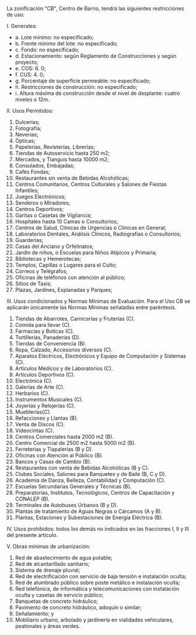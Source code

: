 
La zonificación "CB", Centro de Barrio, tendrá las siguientes restricciones de uso:

I. Generales:

* a. Lote mínimo: no especificado;
* b. Frente mínimo del lote: no especificado;
* c. Fondo: no especificado;
* d. Estacionamiento: según Reglamento de Construcciones y según proyecto;
* e. COS: 6. 0;
* f. CUS: 4. 0;
* g. Porcentaje de superficie permeable: no especificado;
* h. Restricciones de construcción: no especificado;
* i. Altura máxima de construcción desde el nivel de desplante: cuatro niveles o 12m.

II. Usos Permitidos:

1. Dulcerías;
2. Fotografía;
3. Neverías;
4. Ópticas;
5. Papelerías, Revisterías, Librerías;
6. Tiendas de Autoservicio hasta 250 m2;
7. Mercados, y Tianguis hasta 10000 m2;
8. Consulados, Embajadas;
9. Cafés Fondas;
10. Restaurantes sin venta de Bebidas Alcohólicas;
11. Centros Comunitarios, Centros Culturales y Salones de Fiestas Infantiles;
12. Juegos Electrónicos;
13. Senderos o Miradores;
14. Centros Deportivos;
15. Garitas o Casetas de Vigilancia;
16. Hospitales hasta 10 Camas o Consultorios;
17. Centros de Salud, Clínicas de Urgencias o Clínicas en General;
18. Laboratorios Dentales, Análisis Clínicos, Radiografías o Consultorios;
19. Guarderías;
20. Casas del Anciano y Orfelinatos;
21. Jardín de niños, o Escuelas para Niños Atípicos y Primaria;
22. Bibliotecas y Hemerotecas;
23. Templos, Capillas o Lugares para el Culto;
24. Correos y Telégrafos;
25. Oficinas de teléfonos con atención al público;
26. Sitios de Taxis;
27. Plazas, Jardines, Explanadas y Parques;

III. Usos condicionados y Normas Mínimas de Evaluación. Para el Uso CB se aplicarán únicamente las Normas Mínimas señaladas entre paréntesis.

1. Tiendas de Abarrotes, Carnicerías y Fruterías (C).
2. Comida para llevar (C).
3. Farmacias y Boticas (C).
4. Tortillerías, Panaderías (D).
5. Tiendas de Conveniencia (B).
6. Ropa, Calzado, Accesorios diversos (C).
7. Aparatos Eléctricos, Electrónicos y Equipo de Computación y Sistemas (C).
8. Artículos Médicos y de Laboratorios (C).
9. Artículos Deportivos (C).
10. Electrónica (C).
11. Galerías de Arte (C).
12. Herbarios (C).
13. Instrumentos Musicales (C).
14. Joyerías y Relojerías (C).
15. Mueblerías(C).
16. Refacciones y Llantas (B).
17. Venta de Discos (C).
18. Videocintas (C).
19. Centros Comerciales hasta 2000 m2 (B).
20. Centro Comercial de 2500 m2 hasta 5000 m2 (B).
21. Ferreterías y Tlapalerías (B y D).
22. Oficinas con Atención al Público (B).
23. Bancos y Casas de Cambio (B).
24. Restaurantes con venta de Bebidas Alcohólicas (B y C).
25. Clubes Sociales, Salones para Banquetes y de Baile (B, C y D).
26. Academia de Danza, Belleza, Contabilidad y Computación (C).
27. Escuelas Secundarias Generales y Técnicas (B).
28. Preparatorias, Institutos, Tecnológicos, Centros de Capacitación y CONALEP (B).
29. Terminales de Autobuses Urbanos (B y D).
30. Plantas de tratamiento de Aguas Negras o Cárcamos (A y B).
31. Plantas, Estaciones y Subestaciones de Energía Eléctrica (B).

IV. Usos prohibidos: todos los demás no indicados en las fracciones I, II y III del presente artículo.

V. Obras mínimas de urbanización:

1. Red de abastecimiento de agua potable;
2. Red de alcantarillado sanitario;
3. Sistema de drenaje pluvial;
4. Red de electrificación con servicio de baja tensión e instalación oculta;
5. Red de alumbrado público sobre poste metálico e instalación oculta;
6. Red telefónica, de informática y telecomunicaciones con instalación oculta y casetas de servicio público;
7. Banquetas de concreto hidráulico;
8. Pavimento de concreto hidráulico, adoquín o similar;
9. Señalamiento; y
10. Mobiliario urbano, arbolado y jardinería en vialidades vehiculares, peatonales y áreas verdes.
